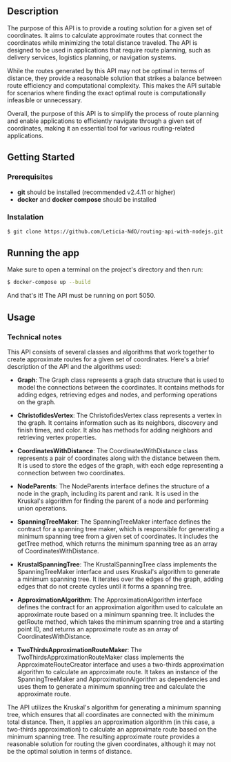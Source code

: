 ## Description

The purpose of this API is to provide a routing solution for a given set of coordinates. It aims to calculate approximate routes that connect the coordinates while minimizing the total distance traveled. The API is designed to be used in applications that require route planning, such as delivery services, logistics planning, or navigation systems.

While the routes generated by this API may not be optimal in terms of distance, they provide a reasonable solution that strikes a balance between route efficiency and computational complexity. This makes the API suitable for scenarios where finding the exact optimal route is computationally infeasible or unnecessary.

Overall, the purpose of this API is to simplify the process of route planning and enable applications to efficiently navigate through a given set of coordinates, making it an essential tool for various routing-related applications.

## Getting Started

### Prerequisites

* **git** should be installed (recommended v2.4.11 or higher)
* **docker** and **docker compose** should be installed

### Instalation

```bash
$ git clone https://github.com/Leticia-NdO/routing-api-with-nodejs.git
```

## Running the app

Make sure to open a terminal on the project's directory and then run:

```bash
$ docker-compose up --build
```

And that's it! The API must be running on port 5050.

## Usage

### Technical notes

This API consists of several classes and algorithms that work together to create approximate routes for a given set of coordinates. Here's a brief description of the API and the algorithms used:

* **Graph**: The Graph class represents a graph data structure that is used to model the connections between the coordinates. It contains methods for adding edges, retrieving edges and nodes, and performing operations on the graph.

* **ChristofidesVertex**: The ChristofidesVertex class represents a vertex in the graph. It contains information such as its neighbors, discovery and finish times, and color. It also has methods for adding neighbors and retrieving vertex properties.

* **CoordinatesWithDistance**: The CoordinatesWithDistance class represents a pair of coordinates along with the distance between them. It is used to store the edges of the graph, with each edge representing a connection between two coordinates.

* **NodeParents**: The NodeParents interface defines the structure of a node in the graph, including its parent and rank. It is used in the Kruskal's algorithm for finding the parent of a node and performing union operations.

* **SpanningTreeMaker**: The SpanningTreeMaker interface defines the contract for a spanning tree maker, which is responsible for generating a minimum spanning tree from a given set of coordinates. It includes the getTree method, which returns the minimum spanning tree as an array of CoordinatesWithDistance.

* **KrustalSpanningTree**: The KrustalSpanningTree class implements the SpanningTreeMaker interface and uses Kruskal's algorithm to generate a minimum spanning tree. It iterates over the edges of the graph, adding edges that do not create cycles until it forms a spanning tree.

* **ApproximationAlgorithm**: The ApproximationAlgorithm interface defines the contract for an approximation algorithm used to calculate an approximate route based on a minimum spanning tree. It includes the getRoute method, which takes the minimum spanning tree and a starting point ID, and returns an approximate route as an array of CoordinatesWithDistance.

* **TwoThirdsApproximationRouteMaker**: The TwoThirdsApproximationRouteMaker class implements the ApproximateRouteCreator interface and uses a two-thirds approximation algorithm to calculate an approximate route. It takes an instance of the SpanningTreeMaker and ApproximationAlgorithm as dependencies and uses them to generate a minimum spanning tree and calculate the approximate route.

The API utilizes the Kruskal's algorithm for generating a minimum spanning tree, which ensures that all coordinates are connected with the minimum total distance. Then, it applies an approximation algorithm (in this case, a two-thirds approximation) to calculate an approximate route based on the minimum spanning tree. The resulting approximate route provides a reasonable solution for routing the given coordinates, although it may not be the optimal solution in terms of distance.
